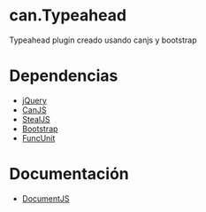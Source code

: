 can.Typeahead
=============

Typeahead plugin creado usando canjs y bootstrap

# Dependencias

* [jQuery](http://jquery.com)
* [CanJS](http://canjs.com)
* [StealJS](http://stealjs.com)
* [Bootstrap](http://getbootstrap.com)
* [FuncUnit](http://funcunit.com)

# Documentación

* [DocumentJS](http://documentjs.com)